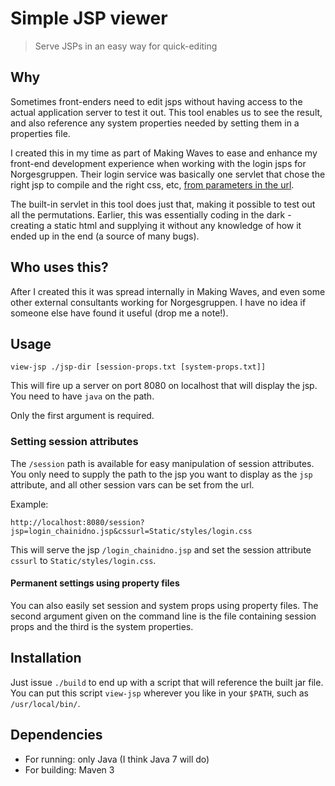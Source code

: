 Simple JSP viewer
======================================

> Serve JSPs in an easy way for quick-editing

## Why 
Sometimes front-enders need to edit jsps without having 
access to the actual application server to test it out.
This tool enables us to see the result, and also reference
any system properties needed by setting them in a 
properties file.

I created this in my time as part of Making Waves to ease and enhance my 
front-end development experience when working with 
the login jsps for Norgesgruppen. Their login service was basically one servlet
that chose the right jsp to compile and the right css, etc, [from parameters in
the url](https://oauth.norgesgruppen.no/login/trumf?clientid=trumfdeploy&kjede=trumf&cssurl=https%3A%2F%2Fwww.trumf.no%2Fstatic%2Fstyles%2Fmain.css).

The built-in servlet in this tool does just that, making
it possible to test out all the permutations. Earlier, this was essentially
coding in the dark - creating a static html and supplying it without any 
knowledge of how it ended up in the end (a source of many bugs).

## Who uses this?
After I created this it was spread internally in Making Waves, and even some 
other external consultants working for Norgesgruppen. I have no idea if someone
else have found it useful (drop me a note!).

## Usage
`view-jsp ./jsp-dir [session-props.txt [system-props.txt]]`

This will fire up a server on port 8080 on localhost that
will display the jsp. You need to have `java` on the path.

Only the first argument is required.

### Setting session attributes
The `/session` path is available for easy manipulation of session attributes.
You only need to supply the path to the jsp you want to display as the `jsp` attribute,
and all other session vars can be set from the url.

Example:
```
http://localhost:8080/session?jsp=login_chainidno.jsp&cssurl=Static/styles/login.css
```

This will serve the jsp `/login_chainidno.jsp` and set the  session attribute `cssurl` to 
`Static/styles/login.css`.

#### Permanent settings using property files
You can also easily set session and system props using property files. The 
second argument given on the command line is the file containing session props
and the third is the system properties.


## Installation
Just issue `./build` to end up with a script that will reference the built jar file.
You can put this script `view-jsp` wherever you like in your `$PATH`, such as `/usr/local/bin/`.

## Dependencies
- For running: only Java (I think Java 7 will do)
- For building: Maven 3
